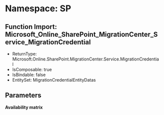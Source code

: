 # Namespace: SP

## Function Import: Microsoft_Online_SharePoint_MigrationCenter_Service_MigrationCredential

- ReturnType: Microsoft.Online.SharePoint.MigrationCenter.Service.MigrationCredential
- IsComposable: true
- IsBindable: false
- EntitySet: MigrationCredentialEntityDatas

## Parameters

**Availability matrix**

